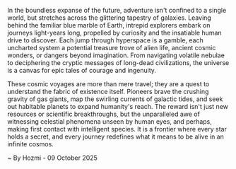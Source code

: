 
In the boundless expanse of the future, adventure isn't confined to a single world, but stretches across the glittering tapestry of galaxies. Leaving behind the familiar blue marble of Earth, intrepid explorers embark on journeys light-years long, propelled by curiosity and the insatiable human drive to discover. Each jump through hyperspace is a gamble, each uncharted system a potential treasure trove of alien life, ancient cosmic wonders, or dangers beyond imagination. From navigating volatile nebulae to deciphering the cryptic messages of long-dead civilizations, the universe is a canvas for epic tales of courage and ingenuity.

These cosmic voyages are more than mere travel; they are a quest to understand the fabric of existence itself. Pioneers brave the crushing gravity of gas giants, map the swirling currents of galactic tides, and seek out habitable planets to expand humanity's reach. The reward isn't just new resources or scientific breakthroughs, but the unparalleled awe of witnessing celestial phenomena unseen by human eyes, and perhaps, making first contact with intelligent species. It is a frontier where every star holds a secret, and every journey redefines what it means to be alive in an infinite cosmos.

~ By Hozmi - 09 October 2025
